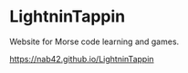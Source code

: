 # LightninTappin

Website for Morse code learning and games.

https://nab42.github.io/LightninTappin